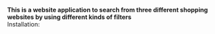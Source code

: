 **This is a website application to search from three different shopping websites by using different kinds of filters**
<br />
Installation:
